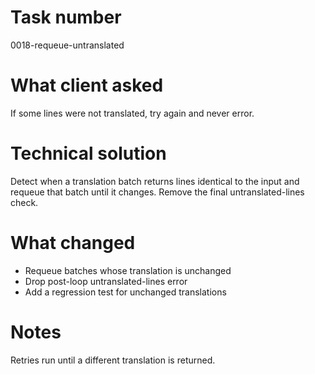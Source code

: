 # Task number
0018-requeue-untranslated

# What client asked
If some lines were not translated, try again and never error.

# Technical solution
Detect when a translation batch returns lines identical to the input and requeue that batch until it changes. Remove the final untranslated-lines check.

# What changed
- Requeue batches whose translation is unchanged
- Drop post-loop untranslated-lines error
- Add a regression test for unchanged translations

# Notes
Retries run until a different translation is returned.
